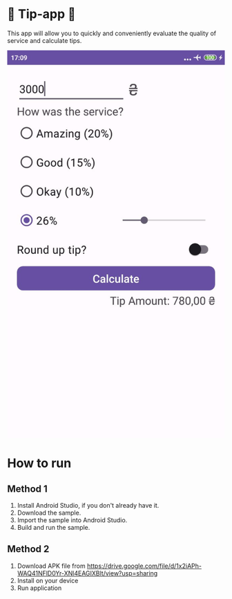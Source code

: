 # 💸 Tip-app 💸
This app will allow you to quickly and conveniently evaluate the quality of service and calculate tips.

![image](app/images/screenshot.jpg)

# How to run
## Method 1
1. Install Android Studio, if you don't already have it.
2. Download the sample.
3. Import the sample into Android Studio.
4. Build and run the sample.
## Method 2
1. Download APK file from https://drive.google.com/file/d/1x2iAPh-WAQ41NFlD0Yr-XNl4EAGIXBlt/view?usp=sharing
2. Install on your device
3. Run application
